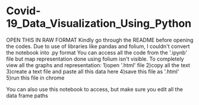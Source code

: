 # Covid-19_Data_Visualization_Using_Python
OPEN THIS IN RAW FORMAT
Kindly go through the README before opening the codes.
Due to use of libraries like pandas and folium, I couldn't convert the notebook into .py format
You can access all the code from the '.ipynb' file but map representation done using folium isn't visible.
To completely view all the graphs and representation:
1)open '.html' file
2)copy all the text
3)create a text file and paste all this data here
4)save this file as '.html'
5)run this file in chrome

You can also use this notebook to access, but make sure you edit all the data frame paths
